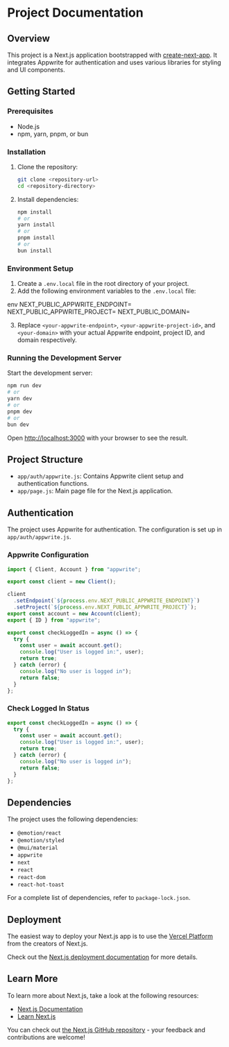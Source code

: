 # Project Documentation

## Overview
This project is a Next.js application bootstrapped with [create-next-app](file:///d%3A/internships/Assignments/appwrite-auth-next/README.md#1%2C70-1%2C70). It integrates Appwrite for authentication and uses various libraries for styling and UI components.

## Getting Started

### Prerequisites
- Node.js
- npm, yarn, pnpm, or bun

### Installation
1. Clone the repository:
   ```bash
   git clone <repository-url>
   cd <repository-directory>
   ```

2. Install dependencies:
   ```bash
   npm install
   # or
   yarn install
   # or
   pnpm install
   # or
   bun install
   ```

### Environment Setup

1. Create a `.env.local` file in the root directory of your project.
2. Add the following environment variables to the `.env.local` file:

env
NEXT_PUBLIC_APPWRITE_ENDPOINT=<your-appwrite-endpoint>
NEXT_PUBLIC_APPWRITE_PROJECT=<your-appwrite-project-id>
NEXT_PUBLIC_DOMAIN=<your-domain>

3. Replace `<your-appwrite-endpoint>`, `<your-appwrite-project-id>`, and `<your-domain>` with your actual Appwrite endpoint, project ID, and domain respectively.

### Running the Development Server
Start the development server:


```bash
npm run dev
# or
yarn dev
# or
pnpm dev
# or
bun dev
```

Open [http://localhost:3000](http://localhost:3000) with your browser to see the result.

## Project Structure
- `app/auth/appwrite.js`: Contains Appwrite client setup and authentication functions.
- `app/page.js`: Main page file for the Next.js application.

## Authentication
The project uses Appwrite for authentication. The configuration is set up in `app/auth/appwrite.js`.

### Appwrite Configuration

```1:20:app/auth/appwrite.js
import { Client, Account } from "appwrite";

export const client = new Client();

client
  .setEndpoint(`${process.env.NEXT_PUBLIC_APPWRITE_ENDPOINT}`)
  .setProject(`${process.env.NEXT_PUBLIC_APPWRITE_PROJECT}`);
export const account = new Account(client);
export { ID } from "appwrite";

export const checkLoggedIn = async () => {
  try {
    const user = await account.get();
    console.log("User is logged in:", user);
    return true;
  } catch (error) {
    console.log("No user is logged in");
    return false;
  }
};
```


### Check Logged In Status

```11:20:app/auth/appwrite.js
export const checkLoggedIn = async () => {
  try {
    const user = await account.get();
    console.log("User is logged in:", user);
    return true;
  } catch (error) {
    console.log("No user is logged in");
    return false;
  }
};
```


## Dependencies
The project uses the following dependencies:
- `@emotion/react`
- `@emotion/styled`
- `@mui/material`
- `appwrite`
- `next`
- `react`
- `react-dom`
- `react-hot-toast`

For a complete list of dependencies, refer to `package-lock.json`.

## Deployment
The easiest way to deploy your Next.js app is to use the [Vercel Platform](https://vercel.com/new?utm_medium=default-template&filter=next.js&utm_source=create-next-app&utm_campaign=create-next-app-readme) from the creators of Next.js.

Check out the [Next.js deployment documentation](https://nextjs.org/docs/deployment) for more details.

## Learn More
To learn more about Next.js, take a look at the following resources:
- [Next.js Documentation](https://nextjs.org/docs)
- [Learn Next.js](https://nextjs.org/learn)

You can check out [the Next.js GitHub repository](https://github.com/vercel/next.js/) - your feedback and contributions are welcome!
